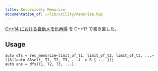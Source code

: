 ```yaml
---
title: Recursively Memorize
documentation_of: //lib/utility/memorize.hpp
---
```


[C++14 における自動メモ化再帰](https://taotao54321.hatenablog.com/entry/2019/07/20/003446) を C++17 で書き直した。

## Usage
```
auto dfs = rec_memorize<limit_of_t1, limit_of_t2, limit_of_t3, ...>([&](auto &&self, T1, T2, T3, ...) -> R { ... });
auto ans = dfs(T1, T2, T3, ...);
```
